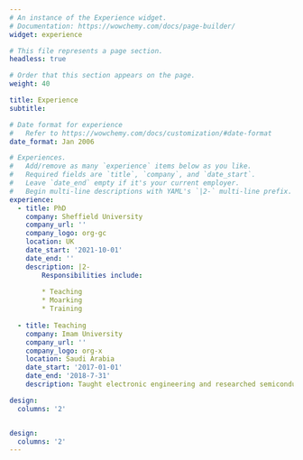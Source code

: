 ```yaml
---
# An instance of the Experience widget.
# Documentation: https://wowchemy.com/docs/page-builder/
widget: experience

# This file represents a page section.
headless: true

# Order that this section appears on the page.
weight: 40

title: Experience
subtitle:

# Date format for experience
#   Refer to https://wowchemy.com/docs/customization/#date-format
date_format: Jan 2006

# Experiences.
#   Add/remove as many `experience` items below as you like.
#   Required fields are `title`, `company`, and `date_start`.
#   Leave `date_end` empty if it's your current employer.
#   Begin multi-line descriptions with YAML's `|2-` multi-line prefix.
experience:
  - title: PhD
    company: Sheffield University
    company_url: ''
    company_logo: org-gc
    location: UK
    date_start: '2021-10-01'
    date_end: ''
    description: |2-
        Responsibilities include:
        
        * Teaching
        * Moarking
        * Training
        
  - title: Teaching 
    company: Imam University
    company_url: ''
    company_logo: org-x
    location: Saudi Arabia
    date_start: '2017-01-01'
    date_end: '2018-7-31'
    description: Taught electronic engineering and researched semiconductor physics.

design:
  columns: '2'


design:
  columns: '2'
---
```

